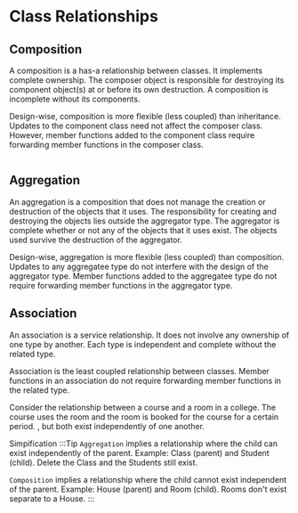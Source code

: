 # Class Relationships

## Composition

A composition is a has-a relationship between classes.  It implements complete ownership.  The composer object is responsible for destroying its component object(s) at or before its own destruction.  A composition is incomplete without its components. 

Design-wise, composition is more flexible (less coupled) than inheritance.  Updates to the component class need not affect the composer class.  However, member functions added to the component class require forwarding member functions in the composer class. 

```cpp

```
## Aggregation

An aggregation is a composition that does not manage the creation or destruction of the objects that it uses.  The responsibility for creating and destroying the objects lies outside the aggregator type.  The aggregator is complete whether or not any of the objects that it uses exist.  The objects used survive the destruction of the aggregator. 

Design-wise, aggregation is more flexible (less coupled) than composition.  Updates to any aggregatee type do not interfere with the design of the aggregator type.  Member functions added to the aggregatee type do not require forwarding member functions in the aggregator type. 


## Association

An association is a service relationship.  It does not involve any ownership of one type by another.  Each type is independent and complete without the related type. 

Association is the least coupled relationship between classes.  Member functions in an association do not require forwarding member functions in the related type. 

Consider the relationship between a course and a room in a college.  The course uses the room and the room is booked for the course for a certain period.  , but both exist independently of one another. 



Simpification
:::Tip
`Aggregation` implies a relationship where the child can exist independently of the parent. Example: Class (parent) and Student (child). Delete the Class and the Students still exist.

`Composition` implies a relationship where the child cannot exist independent of the parent. Example: House (parent) and Room (child). Rooms don't exist separate to a House.
:::
